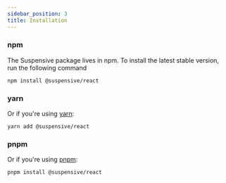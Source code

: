 ```yaml
---
sidebar_position: 3
title: Installation
---
```


### npm

The Suspensive package lives in npm. To install the latest stable version, run the following command

```shell
npm install @suspensive/react
```

### yarn

Or if you're using <a href="https://classic.yarnpkg.com/en/docs/install/" target="_blank">yarn</a>:

```shell
yarn add @suspensive/react
```

### pnpm

Or if you're using <a href="https://pnpm.io/" target="_blank">pnpm</a>:

```shell
pnpm install @suspensive/react
```
